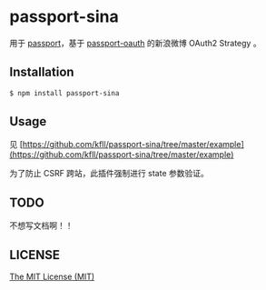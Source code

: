 # passport-sina

用于 [passport](http://passportjs.org/)，基于 [passport-oauth](https://github.com/jaredhanson/passport-oauth) 的新浪微博 OAuth2 Strategy 。

## Installation

```bash
$ npm install passport-sina
```

## Usage

见 [https://github.com/kfll/passport-sina/tree/master/example](https://github.com/kfll/passport-sina/tree/master/example)

为了防止 CSRF 跨站，此插件强制进行 state 参数验证。

## TODO

不想写文档啊！！

## LICENSE

[The MIT License (MIT)](https://raw.github.com/kfll/passport-sina/master/LICENSE)
